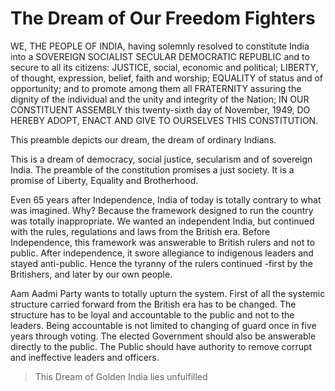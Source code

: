 # The Dream of Our Freedom Fighters

WE, THE PEOPLE OF INDIA, having solemnly resolved to constitute India into a SOVEREIGN SOCIALIST SECULAR DEMOCRATIC REPUBLIC and to secure to all its citizens:
JUSTICE, social, economic and political;
LIBERTY, of thought, expression, belief, faith and worship;
EQUALITY of status and of opportunity; and to promote among them all
FRATERNITY assuring the dignity of the individual and the unity and integrity of the Nation;
IN OUR CONSTITUENT ASSEMBLY this twenty-sixth day of November, 1949, DO HEREBY ADOPT, ENACT AND GIVE TO OURSELVES THIS CONSTITUTION.

This preamble depicts our dream, the dream of ordinary Indians.

This is a dream of democracy, social justice, secularism and of sovereign India. The preamble of the constitution promises a just society. It is a promise of Liberty, Equality and Brotherhood.

Even 65 years after Independence, India of today is totally contrary to what was imagined. Why? Because the framework designed to run the country was totally inappropriate. We wanted an independent India, but continued with the rules, regulations and laws from the British era. Before Independence, this framework was answerable to British rulers and not to public. After independence, it swore allegiance to indigenous leaders and stayed anti-public. Hence the tyranny of the rulers continued -first by the Britishers, and later by our own people.

Aam Aadmi Party wants to totally upturn the system. First of all the systemic structure carried forward from the British era has to be changed. The structure has to be loyal and accountable to the public and not to the leaders. Being accountable is not limited to changing of guard once in five years through voting. The elected Government should also be answerable directly to the public. The Public should have authority to remove corrupt and ineffective leaders and officers.

> This Dream of Golden India lies unfulfilled
